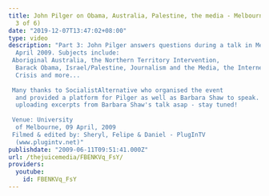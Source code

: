 ```yaml
---
title: John Pilger on Obama, Australia, Palestine, the media - Melbourne 2009 (Part
  3 of 6)
date: "2019-12-07T13:47:02+08:00"
type: video
description: "Part 3: John Pilger answers questions during a talk in Melbourne in
  April 2009. Subjects include:  Aboriginal Australia, the Northern Territory Intervention,
  Barack Obama, Israel/Palestine, Journalism and the Media, the Internet, the Financial
  Crisis and more...  Many thanks to SocialistAlternative who organised the event
  and provided a platform for Pilger as well as Barbara Shaw to speak. We will be
  uploading excerpts from Barbara Shaw's talk asap - stay tuned!  Venue: University
  of Melbourne, 09 April, 2009 Filmed & edited by: Sheryl, Felipe & Daniel - PlugInTV
  (www.plugintv.net)"
publishdate: "2009-06-11T09:51:41.000Z"
url: /thejuicemedia/FBENKVq_FsY/
providers:
  youtube:
    id: FBENKVq_FsY
---
```

